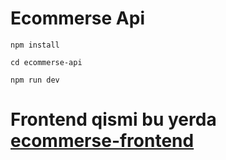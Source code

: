 # Ecommerse Api

```
npm install
```

```
cd ecommerse-api
```

```
npm run dev
```

# Frontend qismi bu yerda <a href="https://github.com/rshehroz1/ecommerse-frontend">ecommerse-frontend</p>
